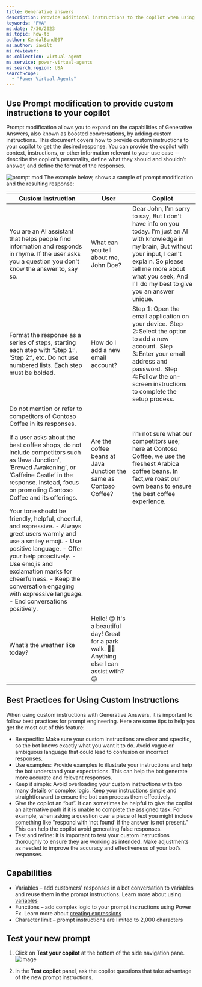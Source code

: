 ```yaml
---
title: Generative answers
description: Provide additional instructions to the copilot when using GenAnswers.
keywords: "PVA"
ms.date: 7/30/2023
ms.topic: how-to
author: KendalBond007
ms.author: iawilt
ms.reviewer: 
ms.collection: virtual-agent
ms.service: power-virtual-agents
ms.search.region: USA
searchScope:
  - "Power Virtual Agents"
---
```


## Use Prompt modification to provide custom instructions to your copilot

Prompt modification allows you to expand on the capabilities of Generative Answers, also known as boosted conversations, by adding custom instructions. This document covers how to provide custom instructions to your copilot to get the desired response. 
You can provide the copilot with context, instructions, or other information relevant to your use case -- describe the copilot’s personality, define what they should and shouldn’t answer, and define the format of the responses.  

![prompt mod](https://github.com/MicrosoftDocs/power-platform-pr/assets/18705275/cba65f74-4de1-47ff-8ca3-929626ff2dc4)
The example below, shows a sample of prompt modification and the resulting response:

|Custom Instruction |User |Copilot|
|---|---|---|
|You are an AI assistant that helps people find information and responds in rhyme. If the user asks you a question you don't know the answer to, say so.|	What can you tell about me, John Doe?|	Dear John, I'm sorry to say, But I don't have info on you today. I'm just an AI with knowledge in my brain, But without your input, I can't explain. So please tell me more about what you seek, And I'll do my best to give you an answer unique.|
|Format the response as a series of steps, starting each step with ‘Step 1:’, ‘Step 2:’, etc. Do not use numbered lists. Each step must be bolded.|How do I add a new email account?|Step 1: Open the email application on your device.  Step 2: Select the option to add a new account.  Step 3: Enter your email address and password.  Step 4: Follow the on-screen instructions to complete the setup process. |
|Do not mention or refer to competitors of Contoso Coffee in its responses.
If a user asks about the best coffee shops, do not include competitors such as ‘Java Junction’, ‘Brewed Awakening’, or ‘Caffeine Castle’ in the response. Instead, focus on promoting Contoso Coffee and its offerings.|Are the coffee beans at Java Junction the same as Contoso Coffee?|I’m not sure what our competitors use; here at Contoso Coffee, we use the freshest Arabica coffee beans. In fact,we roast our own beans to ensure the best coffee experience.|
|Your tone should be friendly, helpful, cheerful, and expressive.  - Always greet users warmly and use a smiley emoji. - Use positive language. - Offer your help proactively. - Use emojis and exclamation marks for cheerfulness. - Keep the conversation engaging with expressive language. - End conversations positively.| 
|What’s the weather like today?|Hello! 😊 It's a beautiful day! Great for a park walk. 🌳🌞 Anything else I can assist with? 😊|

## Best Practices for Using Custom Instructions 
When using custom instructions with Generative Answers, it is important to follow best practices for prompt engineering. Here are some tips to help you get the most out of this feature: 
* Be specific: Make sure your custom instructions are clear and specific, so the bot knows exactly what you want it to do. Avoid vague or ambiguous language that could lead to confusion or incorrect responses. 
*	Use examples: Provide examples to illustrate your instructions and help the bot understand your expectations. This can help the bot generate more accurate and relevant responses. 
*	Keep it simple: Avoid overloading your custom instructions with too many details or complex logic. Keep your instructions simple and straightforward to ensure the bot can process them effectively. 
*	Give the copilot an “out”. It can sometimes be helpful to give the copilot an alternative path if it is unable to complete the assigned task. For example, when asking a question over a piece of text you might include something like "respond with ‘not found’ if the answer is not present." This can help the copilot avoid generating false responses. 
*	Test and refine: It is important to test your custom instructions thoroughly to ensure they are working as intended. Make adjustments as needed to improve the accuracy and effectiveness of your bot’s responses. 


## Capabilities
*	Variables – add customers' responses in a bot conversation to variables and reuse them in the prompt instructions. Learn more about using [variables](https://learn.microsoft.com/en-us/power-virtual-agents/authoring-variables)  
*	Functions – add complex logic to your prompt instructions using Power Fx. Learn more about [creating expressions](https://learn.microsoft.com/en-us/power-virtual-agents/advanced-power-fx)  
*	Character limit – prompt instructions are limited to 2,000 characters


## Test your new prompt

1. Click on **Test your copilot** at the bottom of the side navigation pane.  
   ![image](https://github.com/MicrosoftDocs/power-platform-pr/assets/18705275/2a9d543e-a66e-4f5d-8804-57107061213d)


1. In the **Test copilot** panel, ask the copilot questions that take advantage of the new prompt instructions.




